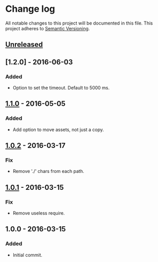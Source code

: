 # Change log

All notable changes to this project will be documented in this file.
This project adheres to [Semantic Versioning](http://semver.org/).

## [Unreleased]

## [1.2.0] - 2016-06-03
### Added
  - Option to set the timeout. Default to 5000 ms.

## [1.1.0] - 2016-05-05
### Added
  - Add option to move assets, not just a copy.

## [1.0.2] - 2016-03-17
### Fix
  - Remove './' chars from each path.

## [1.0.1] - 2016-03-15
### Fix
  - Remove useless require.

## 1.0.0 - 2016-03-15
### Added
  - Initial commit.

[Unreleased]: https://github.com/cr0cK/rev-ls/compare/1.1.0...HEAD
[1.1.0]: https://github.com/cr0cK/rev-ls/compare/1.0.2...1.1.0
[1.0.2]: https://github.com/cr0cK/rev-ls/compare/1.0.1...1.0.2
[1.0.1]: https://github.com/cr0cK/rev-ls/compare/1.0.0...1.0.1

